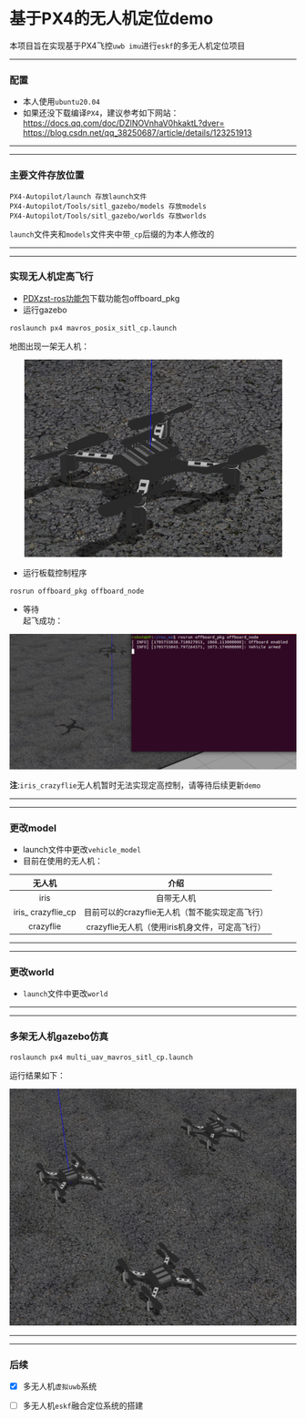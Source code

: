 # 基于PX4的无人机定位demo
本项目旨在实现基于PX4飞控`uwb imu`进行`eskf`的多无人机定位项目
***
### 配置
* 本人使用`ubuntu20.04`  
* 如果还没下载编译`PX4`，建议参考如下网站：  
https://docs.qq.com/doc/DZlNOVnhaV0hkaktL?dver=  
https://blog.csdn.net/qq_38250687/article/details/123251913
***
***
### 主要文件存放位置
```
PX4-Autopilot/launch 存放launch文件  
PX4-Autopilot/Tools/sitl_gazebo/models 存放models  
PX4-Autopilot/Tools/sitl_gazebo/worlds 存放worlds  
```
`launch`文件夹和`models`文件夹中带`_cp`后缀的为本人修改的  
***
***
### 实现无人机定高飞行
* [PDXzst-ros功能包](https://github.com/PDXzst/ros_ws/tree/main/catkin_ws/src)下载功能包offboard_pkg  
* 运行gazebo
```
roslaunch px4 mavros_posix_sitl_cp.launch
```
地图出现一架无人机：  
<div align="center">
  
![](photos/single_uav_sitl.png)
</div>

* 运行板载控制程序  
```
rosrun offboard_pkg offboard_node
```
* 等待  
起飞成功： 
<div align="center">
  
![](/photos/fly_success.png)
</div>

**注**:`iris_crazyflie`无人机暂时无法实现定高控制，请等待后续更新`demo`   
***
***
### 更改model
* launch文件中更改`vehicle_model`  
* 目前在使用的无人机：
<div align="center">
  
|无人机|介绍|
|:---:|:---:|
|iris|自带无人机|
|iris_ crazyflie_cp|目前可以的crazyflie无人机（暂不能实现定高飞行）|
|crazyflie|crazyflie无人机（使用iris机身文件，可定高飞行）|

</div>

***
***
### 更改world
* `launch`文件中更改`world`  
***
***
### 多架无人机gazebo仿真
```
roslaunch px4 multi_uav_mavros_sitl_cp.launch
```
运行结果如下：
<div align="center">
  
![](/photos/multi_uav_sitl.png)

</div>

***
***
### 后续
- [X] 多无人机`虚拟uwb`系统
- [ ] 多无人机`eskf`融合定位系统的搭建


  
